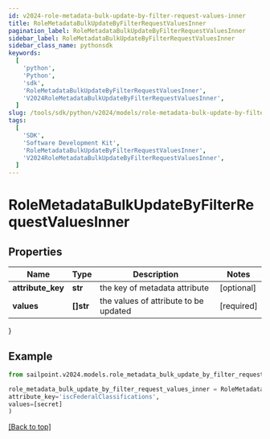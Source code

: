 ```yaml
---
id: v2024-role-metadata-bulk-update-by-filter-request-values-inner
title: RoleMetadataBulkUpdateByFilterRequestValuesInner
pagination_label: RoleMetadataBulkUpdateByFilterRequestValuesInner
sidebar_label: RoleMetadataBulkUpdateByFilterRequestValuesInner
sidebar_class_name: pythonsdk
keywords:
  [
    'python',
    'Python',
    'sdk',
    'RoleMetadataBulkUpdateByFilterRequestValuesInner',
    'V2024RoleMetadataBulkUpdateByFilterRequestValuesInner',
  ]
slug: /tools/sdk/python/v2024/models/role-metadata-bulk-update-by-filter-request-values-inner
tags:
  [
    'SDK',
    'Software Development Kit',
    'RoleMetadataBulkUpdateByFilterRequestValuesInner',
    'V2024RoleMetadataBulkUpdateByFilterRequestValuesInner',
  ]
---
```


# RoleMetadataBulkUpdateByFilterRequestValuesInner

## Properties

| Name | Type | Description | Notes |
| --- | --- | --- | --- |
| **attribute_key** | **str** | the key of metadata attribute | [optional] |
| **values** | **[]str** | the values of attribute to be updated | [required] |

}

## Example

```python
from sailpoint.v2024.models.role_metadata_bulk_update_by_filter_request_values_inner import RoleMetadataBulkUpdateByFilterRequestValuesInner

role_metadata_bulk_update_by_filter_request_values_inner = RoleMetadataBulkUpdateByFilterRequestValuesInner(
attribute_key='iscFederalClassifications',
values=[secret]
)

```

[[Back to top]](#)
